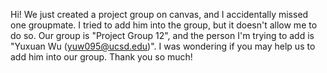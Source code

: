 
Hi! We just created a project group on canvas, and I accidentally missed one groupmate. I tried to add him into the group, but it doesn't allow me to do so. Our group is "Project Group 12", and the person I'm trying to add is "Yuxuan Wu (yuw095@ucsd.edu)". I was wondering if you may help us to add him into our group. Thank you so much!
